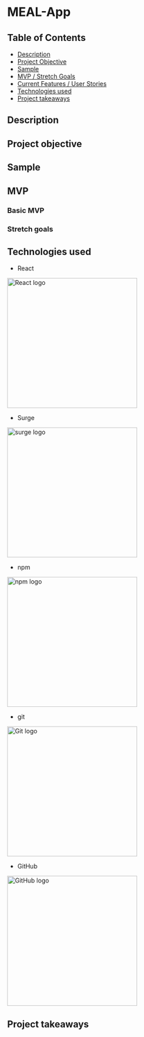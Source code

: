 # MEAL-App

## Table of Contents

- [Description](#description)
- [Project Objective](#project-objective)
- [Sample](#sample)
- [MVP / Stretch Goals](#mvp-stretch-goals)
- [Current Features / User Stories](#current-features)
- [Technologies used](#technologies-used)
- [Project takeaways](#project-takeaways)

## Description

## Project objective

## Sample

## MVP

### Basic MVP

### Stretch goals

## Technologies used

* React

<img src="https://upload.wikimedia.org/wikipedia/commons/thumb/a/a7/React-icon.svg/512px-React-icon.svg.png" alt="React logo" width="300"/>

* Surge

<img src="https://surge.sh/images/logos/svg/surge-logo.svg" alt="surge logo" width="300"/>

* npm

<img src="https://raw.githubusercontent.com/npm/logos/master/npm%20logo/npm-logo-red.png" alt="npm logo" width="300"/>

* git

<img src="https://git-scm.com/images/logos/downloads/Git-Logo-2Color.png" alt="Git logo" width="300"/>

* GitHub

<img src="https://1000marcas.net/wp-content/uploads/2020/02/GitHub-Logo-600x338.jpg" alt="GitHub logo" width="300"/>

## Project takeaways
